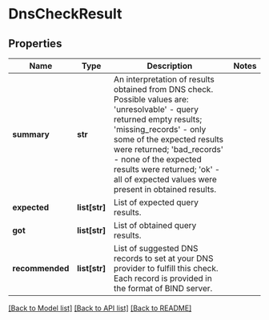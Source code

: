 # DnsCheckResult

## Properties
Name | Type | Description | Notes
------------ | ------------- | ------------- | -------------
**summary** | **str** | An interpretation of results obtained from DNS check. Possible values are: &#x27;unresolvable&#x27; - query returned empty results; &#x27;missing_records&#x27; - only some of the expected results were returned; &#x27;bad_records&#x27; - none of the expected results were returned; &#x27;ok&#x27; - all of expected values were present in obtained results.  | 
**expected** | **list[str]** | List of expected query results. | 
**got** | **list[str]** | List of obtained query results. | 
**recommended** | **list[str]** | List of suggested DNS records to set at your DNS provider to fulfill this check. Each record is provided in the format of BIND server. | 

[[Back to Model list]](../README.md#documentation-for-models) [[Back to API list]](../README.md#documentation-for-api-endpoints) [[Back to README]](../README.md)

